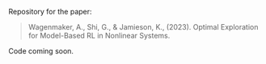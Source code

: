 Repository for the paper:

> Wagenmaker, A., Shi, G., & Jamieson, K., (2023). Optimal Exploration for Model-Based RL in Nonlinear Systems.

Code coming soon.
